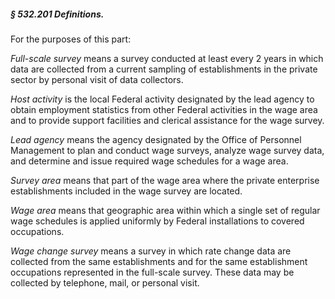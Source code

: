 ##### § 532.201 Definitions. #####

For the purposes of this part:

*Full-scale survey* means a survey conducted at least every 2 years in which data are collected from a current sampling of establishments in the private sector by personal visit of data collectors.

*Host activity* is the local Federal activity designated by the lead agency to obtain employment statistics from other Federal activities in the wage area and to provide support facilities and clerical assistance for the wage survey.

*Lead agency* means the agency designated by the Office of Personnel Management to plan and conduct wage surveys, analyze wage survey data, and determine and issue required wage schedules for a wage area.

*Survey area* means that part of the wage area where the private enterprise establishments included in the wage survey are located.

*Wage area* means that geographic area within which a single set of regular wage schedules is applied uniformly by Federal installations to covered occupations.

*Wage change survey* means a survey in which rate change data are collected from the same establishments and for the same establishment occupations represented in the full-scale survey. These data may be collected by telephone, mail, or personal visit.